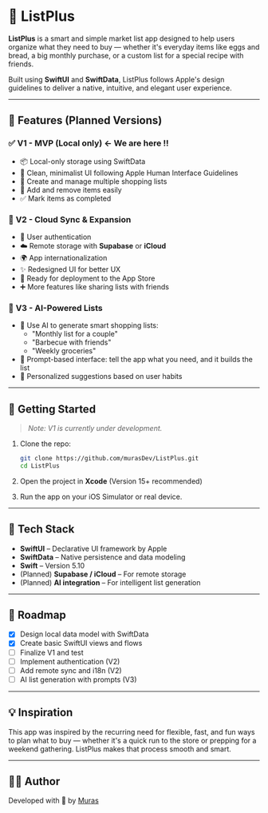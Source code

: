 
# 🛒 ListPlus

**ListPlus** is a smart and simple market list app designed to help users organize what they need to buy — whether it's everyday items like eggs and bread, a big monthly purchase, or a custom list for a special recipe with friends.

Built using **SwiftUI** and **SwiftData**, ListPlus follows Apple's design guidelines to deliver a native, intuitive, and elegant user experience.

---

## 📱 Features (Planned Versions)

### ✅ **V1 - MVP (Local only)** ← We are here ‼️
- 📦 Local-only storage using SwiftData
- 🎨 Clean, minimalist UI following Apple Human Interface Guidelines
- 📝 Create and manage multiple shopping lists
- 🛒 Add and remove items easily
- ✅ Mark items as completed

### 🔐 **V2 - Cloud Sync & Expansion**
- 👤 User authentication
- ☁️ Remote storage with **Supabase** or **iCloud**
- 🌍 App internationalization
- ✨ Redesigned UI for better UX
- 📲 Ready for deployment to the App Store
- ➕ More features like sharing lists with friends

### 🤖 **V3 - AI-Powered Lists**
- 🧠 Use AI to generate smart shopping lists:
  - "Monthly list for a couple"
  - "Barbecue with friends"
  - "Weekly groceries"
- 💬 Prompt-based interface: tell the app what you need, and it builds the list
- 🎯 Personalized suggestions based on user habits

---

## 🚀 Getting Started

> _Note: V1 is currently under development._

1. Clone the repo:
   ```bash
   git clone https://github.com/murasDev/ListPlus.git
   cd ListPlus
   ```

2. Open the project in **Xcode** (Version 15+ recommended)

3. Run the app on your iOS Simulator or real device.

---

## 🧰 Tech Stack

- **SwiftUI** – Declarative UI framework by Apple
- **SwiftData** – Native persistence and data modeling
- **Swift** – Version 5.10
- (Planned) **Supabase / iCloud** – For remote storage
- (Planned) **AI integration** – For intelligent list generation

---

## 📅 Roadmap

- [x] Design local data model with SwiftData
- [x] Create basic SwiftUI views and flows
- [ ] Finalize V1 and test
- [ ] Implement authentication (V2)
- [ ] Add remote sync and i18n (V2)
- [ ] AI list generation with prompts (V3)

---

## 💡 Inspiration

This app was inspired by the recurring need for flexible, fast, and fun ways to plan what to buy — whether it's a quick run to the store or prepping for a weekend gathering. ListPlus makes that process smooth and smart.

---

## 🧑‍💻 Author

Developed with 💙 by [Muras](https://github.com/murasDev)
